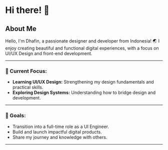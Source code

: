 # Hi there! 👋

## About Me

Hello, I'm Dhafin, a passionate designer and developer from Indonesia! 🌏 
I enjoy creating beautiful and functional digital experiences, with a focus on UI/UX Design and front-end development. 

---

### 🌱 Current Focus:
- **Learning UI/UX Design:** Strengthening my design fundamentals and practical skills.
- **Exploring Design Systems:** Understanding how to bridge design and development.

---

### 🚀 Goals:
- Transition into a full-time role as a UI Engineer.
- Build and launch impactful digital products.
- Share my journey and knowledge with others.

---
